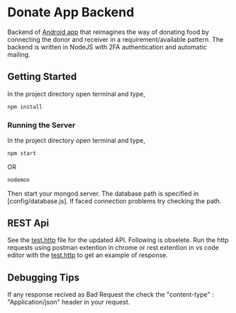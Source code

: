 # Donate App Backend

Backend of [Android app](https://github.com/sushi97/DonATE_Final) that reimagines the way of donating food by connecting the donor and receiver in a requirement/available pattern. The backend is written in NodeJS with 2FA authentication and automatic mailing.

## Getting Started

In the project directory open terminal and type,

```bash
npm install
```

### Running the Server

In the project directory open terminal and type,

```bash
npm start
```

OR

```bash
nodemon
```

Then start your mongod server. The database path is specified in [config/database.js].
If faced connection problems try checking the path.

## REST Api

See the [test.http](test.http) file for the updated API. Following is obselete.
Run the http requests using postman extention in chrome or rest extention in vs code editor with the [test.http](test.http) to get an example of response.

## Debugging Tips

If any response recived as Bad Request the check the "content-type" : "Application/json" header in your request.
